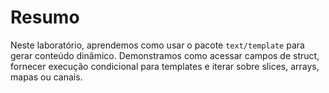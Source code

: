 # Resumo

Neste laboratório, aprendemos como usar o pacote `text/template` para gerar conteúdo dinâmico. Demonstramos como acessar campos de struct, fornecer execução condicional para templates e iterar sobre slices, arrays, mapas ou canais.
